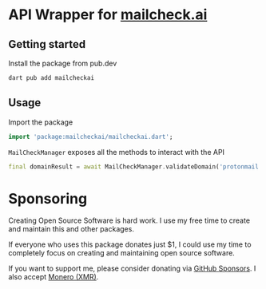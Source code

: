 <!-- 
This README describes the package. If you publish this package to pub.dev,
this README's contents appear on the landing page for your package.

For information about how to write a good package README, see the guide for
[writing package pages](https://dart.dev/guides/libraries/writing-package-pages). 

For general information about developing packages, see the Dart guide for
[creating packages](https://dart.dev/guides/libraries/create-library-packages)
and the Flutter guide for
[developing packages and plugins](https://flutter.dev/developing-packages). 
-->

# API Wrapper for [mailcheck.ai](https://mailcheck.ai)

## Getting started

Install the package from pub.dev

```bash
dart pub add mailcheckai
```

## Usage

Import the package

```dart
import 'package:mailcheckai/mailcheckai.dart';
```

`MailCheckManager` exposes all the methods to interact with the API

```dart
final domainResult = await MailCheckManager.validateDomain('protonmail.com');
```

# Sponsoring

Creating Open Source Software is hard work.
I use my free time to create and maintain this and other packages.

If everyone who uses this package donates just $1, I could use my time to completely
focus on creating and maintaining open source software.

If you want to support me, please consider donating via [GitHub Sponsors](https://github.com/Myzel394).
I also accept [Monero (XMR)](https://github.com/Myzel394).
